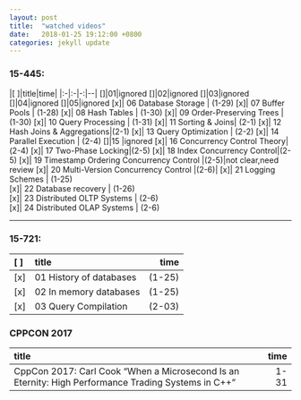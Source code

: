 ```yaml
---
layout: post
title:  "watched videos"
date:   2018-01-25 19:12:00 +0800
categories: jekyll update
---
```


### 15-445:   

|[ ]|title|time|
|:-|:-|-:|--|
[]|01|ignored
[]|02|ignored
[]|03|ignored
[]|04|ignored
[]|05|ignored
[x]| 06 Database Storage  |       (1-29)
[x]| 07 Buffer Pools   |          (1-28) 
[x]| 08 Hash Tables    |          (1-30) 
[x]| 09 Order-Preserving Trees  | (1-30)
[x]| 10 Query Processing  |       (1-31)
[x]| 11 Sorting & Joins|          (2-1)
[x]| 12 Hash Joins & Aggregations|(2-1)
[x]| 13 Query Optimization |      (2-2)
[x]| 14 Parallel Execution |      (2-4)
[]|15 |ignored
[x]| 16 Concurrency Control Theory|(2-4)
[x]| 17 Two-Phase Locking|(2-5)
[x]| 18 Index Concurrency Control|(2-5)
[x]| 19 Timestamp Ordering Concurrency Control |(2-5)|not clear,need review
[x]| 20 Multi-Version Concurrency Control |(2-6)|
[x]| 21 Logging Schemes      |    (1-25)  
[x]| 22 Database recovery    |    (1-26)  
[x]| 23 Distributed OLTP Systems    |    (2-6)  
[x]| 24 Distributed OLAP Systems    |    (2-6)

---
### 15-721:
  
|[ ]|title|time|  
|:-|:-|-:|
[x]| 01 History of databases |(1-25)  
[x]| 02 In memory databases  |(1-25)  
[x]| 03 Query Compilation    |(2-03)  


### CPPCON 2017

|title|time| 
|:-|-:|
CppCon 2017: Carl Cook “When a Microsecond Is an Eternity: High Performance Trading Systems in C++”|1-31
